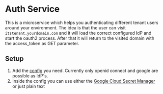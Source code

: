 # Auth Service

This is a microservice which helps you authenticating different tenant users around your environment.
The idea is that the user can visit `itstenant.yourdomain.com` and it will load the correct configured IdP and start the oauth2 process. After that it will return to the visited domain with the access_token as GET parameter.

## Setup
1. Add the [config](config/README.md) you need. Currently only openid connect and google are possible as IdP's.
2. Inside the config you can use either the [Google Cloud Secret Manager](secretManager/manager/gsm/README.md) or just plain text

